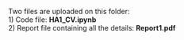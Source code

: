 Two files are uploaded on this folder: 
</br> 1) Code file: **HA1_CV.ipynb** 
</br> 2) Report file containing all the details: **Report1.pdf** 
